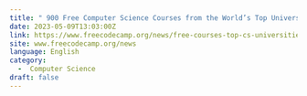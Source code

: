 ```yaml
---
title: " 900 Free Computer Science Courses from the World’s Top Universities "
date: 2023-05-09T13:03:00Z
link: https://www.freecodecamp.org/news/free-courses-top-cs-universities/?utm_medium=RSS&utm_source=news.12bit.vn
site: www.freecodecamp.org/news
language: English
category:
  -  Computer Science 
draft: false
---
```

